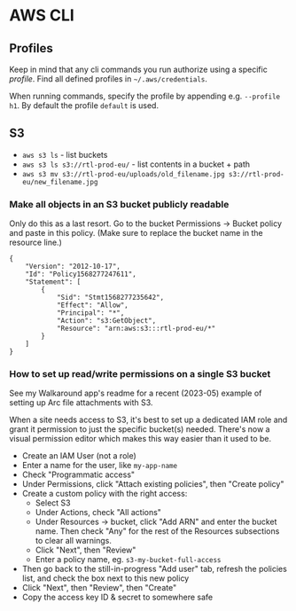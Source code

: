 # AWS CLI


## Profiles

Keep in mind that any cli commands you run authorize using a specific _profile_. Find all defined profiles in `~/.aws/credentials`.

When running commands, specify the profile by appending e.g. `--profile h1`. By default the profile `default` is used.


## S3

  * `aws s3 ls` - list buckets
  * `aws s3 ls s3://rtl-prod-eu/` - list contents in a bucket + path
  * `aws s3 mv s3://rtl-prod-eu/uploads/old_filename.jpg s3://rtl-prod-eu/new_filename.jpg`


### Make all objects in an S3 bucket publicly readable

Only do this as a last resort.
Go to the bucket Permissions -> Bucket policy and paste in this policy.
(Make sure to replace the bucket name in the resource line.)

```
{
    "Version": "2012-10-17",
    "Id": "Policy1568277247611",
    "Statement": [
        {
            "Sid": "Stmt1568277235642",
            "Effect": "Allow",
            "Principal": "*",
            "Action": "s3:GetObject",
            "Resource": "arn:aws:s3:::rtl-prod-eu/*"
        }
    ]
}
```


### How to set up read/write permissions on a single S3 bucket

See my Walkaround app's readme for a recent (2023-05) example of setting up Arc file attachments with S3.

When a site needs access to S3, it's best to set up a dedicated IAM role and grant it permission to just the specific bucket(s) needed. There's now a visual permission editor which makes this way easier than it used to be.

  * Create an IAM User (not a role)
  * Enter a name for the user, like `my-app-name`
  * Check "Programmatic access"
  * Under Permissions, click "Attach existing policies", then "Create policy"
  * Create a custom policy with the right access:
    * Select S3
    * Under Actions, check "All actions"
    * Under Resources -> bucket, click "Add ARN" and enter the bucket name. Then check "Any" for the rest of the Resources subsections to clear all warnings.
    * Click "Next", then "Review"
    * Enter a policy name, eg. `s3-my-bucket-full-access`
  * Then go back to the still-in-progress "Add user" tab, refresh the policies list, and check the box next to this new policy
  * Click "Next", then "Review", then "Create"
  * Copy the access key ID & secret to somewhere safe
